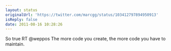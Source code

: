 ```yaml
---
layout: status
originalUrl: 'https://twitter.com/marcgg/status/103412797894950913'
isReply: false
date: 2011-08-16 10:28:26
---
```


So true RT @weppos The more code you create, the more code you have to maintain.
